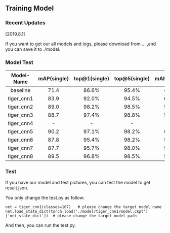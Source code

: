 ## Training Model

### Recent Updates
[2019.8.1]

If you want to get our all models and logs, please download from ... ,and you can save it to ./model.

### Model Test

| Model-Name| mAP(single) | top@1(single) | top@5(single) | mAP(cross) | top@1(cross) | top@5(cross) |
| :-------: | :---------: | :-----------: | :-----------: | :--------: | :----------: | :----------: |
| baseline  | 71.4        | 86.6%         | 95.4%         | 48.1       | 79.4%        | 93.7%        |
| tiger_cnn1| 83.9        | 92.0%         | 94.5%         | 60.9       | 94.8%        | 96.5%        |
| tiger_cnn2| 89.0        | 98.2%         | 98.5%         | 59.0       | 86.2%        | 95.4%        |
| tiger_cnn3| 88.7        | 97.4%         | 98.8%         | 57.4       | 86.8%        | 92.0%        |
| tiger_cnn4|  -          |  -            |  -            |  -         |  -           |  -           |
| tiger_cnn5| 90.2        | 97.1%         | 98.2%         | 60.7       | 89.7%        | 96.5%        |
| tiger_cnn6| 87.8        | 95.4%         | 98.2%         | 58.4       | 89.7%        | 94.8%        |
| tiger_cnn7| 87.7        | 95.7%         | 98.0%         | 58.0       | 88.5%        | 92.0%        |
| tiger_cnn8| 89.5        | 96.8%         | 98.5%         | 58.8       | 87.4%        | 92.5%        |

### Test
If you have our model and test pictures, you can test the model to get result.json.

You only change the test.py as follow:

```
net = tiger_cnn1(classes=107)   # please change the target model name
net.load_state_dict(torch.load('./model/tiger_cnn1/model.ckpt')['net_state_dict'])  # please change the target model path
```

And then, you can run the test.py.